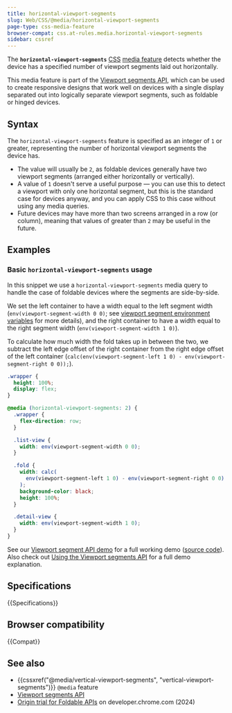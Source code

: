 ```yaml
---
title: horizontal-viewport-segments
slug: Web/CSS/@media/horizontal-viewport-segments
page-type: css-media-feature
browser-compat: css.at-rules.media.horizontal-viewport-segments
sidebar: cssref
---
```


The **`horizontal-viewport-segments`** [CSS](/en-US/docs/Web/CSS) [media feature](/en-US/docs/Web/CSS/@media#media_features) detects whether the device has a specified number of viewport segments laid out horizontally.

This media feature is part of the [Viewport segments API](/en-US/docs/Web/API/Viewport_segments_API), which can be used to create responsive designs that work well on devices with a single display separated out into logically separate viewport segments, such as foldable or hinged devices.

## Syntax

The `horizontal-viewport-segments` feature is specified as an integer of `1` or greater, representing the number of horizontal viewport segments the device has.

- The value will usually be `2`, as foldable devices generally have two viewport segments (arranged either horizontally or vertically).
- A value of `1` doesn't serve a useful purpose — you can use this to detect a viewport with only one horizontal segment, but this is the standard case for devices anyway, and you can apply CSS to this case without using any media queries.
- Future devices may have more than two screens arranged in a row (or column), meaning that values of greater than `2` may be useful in the future.

## Examples

### Basic `horizontal-viewport-segments` usage

In this snippet we use a `horizontal-viewport-segments` media query to handle the case of foldable devices where the segments are side-by-side.

We set the left container to have a width equal to the left segment width (`env(viewport-segment-width 0 0)`; see [viewport segment environment variables](/en-US/docs/Web/CSS/env#viewport-segment-width) for more details), and the right container to have a width equal to the right segment width (`env(viewport-segment-width 1 0)`).

To calculate how much width the fold takes up in between the two, we subtract the left edge offset of the right container from the right edge offset of the left container (`calc(env(viewport-segment-left 1 0) - env(viewport-segment-right 0 0));`).

```css
.wrapper {
  height: 100%;
  display: flex;
}

@media (horizontal-viewport-segments: 2) {
  .wrapper {
    flex-direction: row;
  }

  .list-view {
    width: env(viewport-segment-width 0 0);
  }

  .fold {
    width: calc(
      env(viewport-segment-left 1 0) - env(viewport-segment-right 0 0)
    );
    background-color: black;
    height: 100%;
  }

  .detail-view {
    width: env(viewport-segment-width 1 0);
  }
}
```

See our [Viewport segment API demo](https://mdn.github.io/dom-examples/viewport-segment-api/) for a full working demo ([source code](https://github.com/mdn/dom-examples/tree/main/viewport-segment-api)). Also check out [Using the Viewport segments API](/en-US/docs/Web/API/Viewport_segments_API/Using) for a full demo explanation.

## Specifications

{{Specifications}}

## Browser compatibility

{{Compat}}

## See also

- {{cssxref("@media/vertical-viewport-segments", "vertical-viewport-segments")}} `@media` feature
- [Viewport segments API](/en-US/docs/Web/API/Viewport_segments_API)
- [Origin trial for Foldable APIs](https://developer.chrome.com/blog/foldable-apis-ot) on developer.chrome.com (2024)
